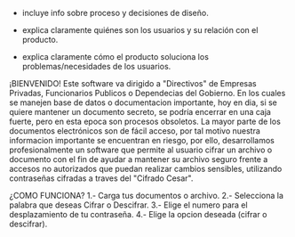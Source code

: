 *  incluye info sobre proceso y decisiones de diseño.

*  explica claramente quiénes son los usuarios y su relación con
  el producto.
  
*  explica claramente cómo el producto soluciona los
  problemas/necesidades de los usuarios.


¡BIENVENIDO!
Este software va dirigido a "Directivos" de Empresas Privadas, Funcionarios Publicos o Dependecias del Gobierno. En los cuales se manejen base de datos o documentacion importante, hoy en dia, si se quiere mantener un documento secreto, se podría encerrar en una caja fuerte, pero en esta epoca son procesos obsoletos. La mayor parte de los documentos electrónicos son de fácil acceso, por tal motivo nuestra informacion importante se encuentran en riesgo, por ello, desarrollamos profesionalmente un software que permite al usuario cifrar un archivo o documento con el fin de ayudar a mantener su archivo seguro frente a accesos no autorizados que puedan realizar cambios sensibles, utilizando contraseñas cifradas a traves del "Cifrado Cesar".


¿COMO FUNCIONA?
1.- Carga tus documentos o archivo.
2.- Selecciona la palabra que deseas Cifrar o Descifrar.
3.- Elige el numero para el desplazamiento de tu contraseña.
4.- Elige la opcion deseada (cifrar o descifrar).

